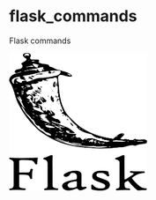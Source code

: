 # flask_commands
Flask commands

<img src="https://github.com/rodrigosistemas/flask_commands/blob/main/images/flask-logo.png?raw=true" alt="Flask logo" width="250" height="250">
